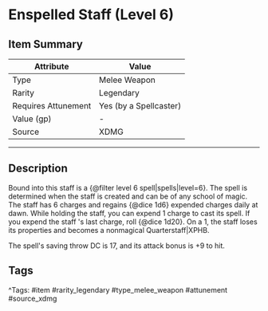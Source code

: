 # Enspelled Staff (Level 6)

## Item Summary

| Attribute            | Value                        |
|----------------------|------------------------------|
| Type                 | Melee Weapon |
| Rarity               | Legendary             |
| Requires Attunement  | Yes (by a Spellcaster)                |
| Value (gp)           | -    |
| Source               | XDMG |

---

## Description

Bound into this staff is a {@filter level 6 spell|spells|level=6}. The spell is determined when the staff is created and can be of any school of magic. The staff has 6 charges and regains {@dice 1d6} expended charges daily at dawn. While holding the staff, you can expend 1 charge to cast its spell. If you expend the staff 's last charge, roll {@dice 1d20}. On a 1, the staff loses its properties and becomes a nonmagical Quarterstaff|XPHB.

The spell's saving throw DC is 17, and its attack bonus is +9 to hit.

## Tags

^Tags: #item #rarity_legendary #type_melee_weapon #attunement #source_xdmg